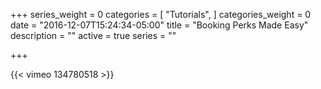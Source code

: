 +++
series_weight = 0
categories = [
  "Tutorials",
]
categories_weight = 0
date = "2016-12-07T15:24:34-05:00"
title = "Booking Perks Made Easy"
description = ""
active = true
series = ""

+++

{{< vimeo 134780518 >}}
